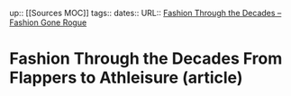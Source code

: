 up:: [[Sources MOC]]
tags::
dates::
URL::  [Fashion Through the Decades – Fashion Gone Rogue](https://www.fashiongonerogue.com/fashion-through-the-decades/)

# Fashion Through the Decades From Flappers to Athleisure (article)

